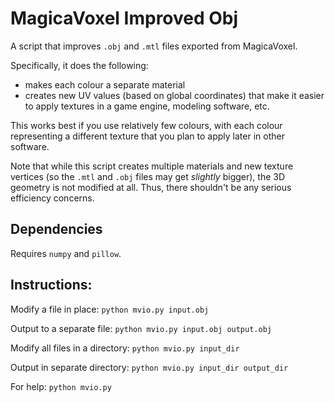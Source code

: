 # MagicaVoxel Improved Obj

A script that improves `.obj` and `.mtl` files exported from MagicaVoxel.

Specifically, it does the following:

 - makes each colour a separate material
 - creates new UV values (based on global coordinates) that make it easier to apply textures in a game engine, modeling software, etc.

This works best if you use relatively few colours, with each colour
representing a different texture that you plan to apply later in
other software.

Note that while this script creates multiple materials and new texture vertices
(so the `.mtl` and `.obj` files may get *slightly* bigger), the 3D geometry
is not modified at all. Thus, there shouldn't be any serious efficiency
concerns.

## Dependencies

Requires `numpy` and `pillow`.

## Instructions:

Modify a file in place:
`python mvio.py input.obj`

Output to a separate file:
`python mvio.py input.obj output.obj`

Modify all files in a directory:
`python mvio.py input_dir`

Output in separate directory:
`python mvio.py input_dir output_dir`

For help:
`python mvio.py`

